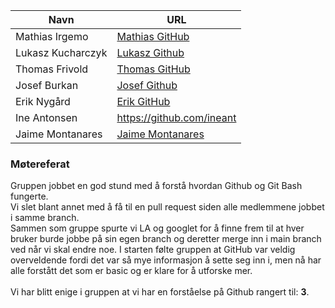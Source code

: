 | Navn | URL |
|---|---|
| Mathias Irgemo | [Mathias GitHub](https://github.com/mathiasirgemo) |
| Lukasz Kucharczyk | [Lukasz Github](https://github.com/LukaszDK98) |
| Thomas Frivold | [Thomas GitHub](https://github.com/Tj12501) |
| Josef Burkan | [Josef Github](https://github.com/JosefBurkan) |
| Erik Nygård | [Erik GitHub](https://github.com/erny03) |
| Ine Antonsen | https://github.com/ineant 
| Jaime Montanares | [Jaime Montanares](https://github.com/jaimemontanares) |

### Møtereferat

Gruppen jobbet en god stund med å forstå hvordan Github og Git Bash fungerte.<br>
Vi slet blant annet med å få til en pull request siden alle medlemmene jobbet i samme branch. <br>
Sammen som gruppe spurte vi LA og googlet for å finne frem til at hver bruker burde jobbe på sin egen branch og deretter merge inn i main branch ved når vi skal endre noe. I starten følte gruppen at GitHub var veldig overveldende fordi det var så mye informasjon å sette seg inn i, men nå har alle forstått det som er basic og er klare for å utforske mer.<br><br>
Vi har blitt enige i gruppen at vi har en forståelse på Github rangert til: **3**.